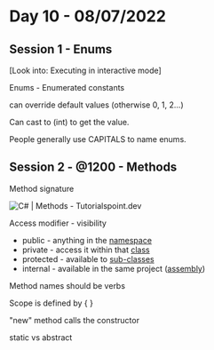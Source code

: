 # Day 10 - 08/07/2022

## Session 1 - Enums

[Look into: Executing in interactive mode]



Enums - Enumerated constants

can override default values (otherwise 0, 1, 2...)

Can cast to (int) to get the value.

People generally use CAPITALS to name enums.



## Session 2 - @1200 - Methods 

Method signature

![C# | Methods - Tutorialspoint.dev](https://tutorialspoint.dev/image/methods-in-java.png)

Access modifier - visibility

- public - anything in the <u>namespace</u>
- private - access it within that <u>class</u>
- protected - available to <u>sub-classes</u>
- internal - available in the same project (<u>assembly</u>)



Method names should be verbs

Scope is defined by { }

"new" method calls the constructor



static vs abstract